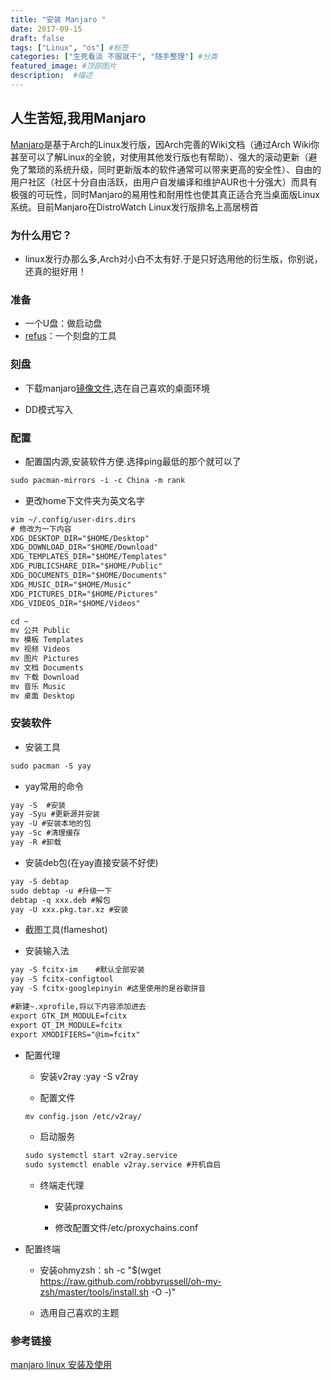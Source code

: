 ```yaml
---
title: "安装 Manjaro "
date: 2017-09-15
draft: false
tags: ["Linux", "os"] #标签
categories: ["生死看淡 不服就干", "随手整理"] #分类
featured_image: #顶部图片
description:  #描述
---
```


## 人生苦短,我用Manjaro

[Manjaro](https://manjaro.org/)是基于Arch的Linux发行版，因Arch完善的Wiki文档（通过Arch Wiki你甚至可以了解Linux的全貌，对使用其他发行版也有帮助）、强大的滚动更新（避免了繁琐的系统升级，同时更新版本的软件通常可以带来更高的安全性）、自由的用户社区（社区十分自由活跃，由用户自发编译和维护AUR也十分强大）而具有极强的可玩性，同时Manjaro的易用性和耐用性也使其真正适合充当桌面版Linux系统。目前Manjaro在DistroWatch Linux发行版排名上高居榜首

### 为什么用它？

- linux发行办那么多,Arch对小白不太有好.于是只好选用他的衍生版，你别说，还真的挺好用！

### 准备

- 一个U盘：做启动盘
- [refus](https://rufus.en.softonic.com/)：一个刻盘的工具

### 刻盘

- 下载manjaro[镜像文件](https://manjaro.org/download/),选在自己喜欢的桌面环境

- DD模式写入

### 配置

- 配置国内源,安装软件方便.选择ping最低的那个就可以了

```txt
sudo pacman-mirrors -i -c China -m rank
```

- 更改home下文件夹为英文名字

```txt
vim ~/.config/user-dirs.dirs
# 修改为一下内容
XDG_DESKTOP_DIR="$HOME/Desktop"
XDG_DOWNLOAD_DIR="$HOME/Download"
XDG_TEMPLATES_DIR="$HOME/Templates"
XDG_PUBLICSHARE_DIR="$HOME/Public"
XDG_DOCUMENTS_DIR="$HOME/Documents"
XDG_MUSIC_DIR="$HOME/Music"
XDG_PICTURES_DIR="$HOME/Pictures"
XDG_VIDEOS_DIR="$HOME/Videos"

cd ~
mv 公共 Public
mv 模板 Templates
mv 视频 Videos
mv 图片 Pictures
mv 文档 Documents
mv 下载 Download
mv 音乐 Music
mv 桌面 Desktop
```

### 安装软件

- 安装工具

```txt
sudo pacman -S yay
```

- yay常用的命令

```txt
yay -S  #安装
yay -Syu #更新源并安装
yay -U #安装本地的包
yay -Sc #清理缓存
yay -R #卸载
```

- 安装deb包(在yay直接安装不好使)

```txt
yay -S debtap
sudo debtap -u #升级一下
debtap -q xxx.deb #解包
yay -U xxx.pkg.tar.xz #安装
```

- 截图工具(flameshot)

- 安装输入法

```txt
yay -S fcitx-im    #默认全部安装
yay -S fcitx-configtool
yay -S fcitx-googlepinyin #这里使用的是谷歌拼音

#新建~.xprofile,将以下内容添加进去
export GTK_IM_MODULE=fcitx
export QT_IM_MODULE=fcitx
export XMODIFIERS="@im=fcitx"
```

- 配置代理

    - 安装v2ray :yay -S v2ray

    - 配置文件 

    ```txt
    mv config.json /etc/v2ray/
    ```
    - 启动服务

    ```txt
    sudo systemctl start v2ray.service 
    sudo systemctl enable v2ray.service #开机自启
    ```

    - 终端走代理

        - 安装proxychains

        - 修改配置文件/etc/proxychains.conf

- 配置终端

    - 安装ohmyzsh：sh -c "$(wget https://raw.github.com/robbyrussell/oh-my-zsh/master/tools/install.sh -O -)"

    - 选用自己喜欢的主题

### 参考链接

[manjaro linux 安装及使用](https://www.jianshu.com/p/fd2e049e56b3)




